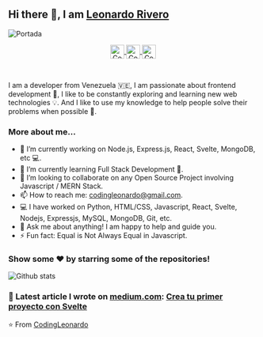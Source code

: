 ## Hi there 👋, I am [Leonardo Rivero](https://codingleonardo.github.io)

![Portada](https://user-images.githubusercontent.com/45718658/91781821-4b26a880-ebc9-11ea-8891-87b23c915a1e.png)

<p align="center">
  <a href="https://twitter.com/CodingLeonardo" target="blank">
    <img align="center" src="https://cdn.jsdelivr.net/npm/simple-icons@3.0.1/icons/twitter.svg" alt="CodingLeonardo Twitter" height="28px" width="28px" />
  </a>
  <a href="https://www.facebook.com/CodingLeonardo" target="blank">
    <img align="center" src="https://cdn.jsdelivr.net/npm/simple-icons@3.0.1/icons/facebook.svg" alt="CodingLeonardo Facebook" height="28px" width="28px" />
  </a>
  <a href="https://www.instagram.com/codingleonardo/" target="blank">
    <img align="center" src="https://cdn.jsdelivr.net/npm/simple-icons@3.0.1/icons/instagram.svg" alt="CodingLeonardo Instagram" height="28px" width="28px" />
  </a>
</p>

<br />

I am a developer from Venezuela 🇻🇪, I am passionate about frontend development 🚀, I like to be constantly exploring and learning new web technologies 💡. And I like to use my knowledge to help people solve their problems when possible 💚.

### More about me...

- 🔭 I’m currently working on Node.js, Express.js, React, Svelte, MongoDB, etc 💻.
- 🌱 I’m currently learning Full Stack Development 🚀.
- 👯 I’m looking to collaborate on any Open Source Project involving Javascript / MERN Stack.
- 📫 How to reach me: codingleonardo@gmail.com.
- 💻 I have worked on Python, HTML/CSS, Javascript, React, Svelte, Nodejs, Expressjs, MySQL, MongoDB, Git, etc.
- 💬 Ask me about anything! I am happy to help and guide you.
- ⚡ Fun fact: Equal is Not Always Equal in Javascript.

### Show some ❤️ by starring some of the repositories!

![Github stats](https://github-readme-stats.vercel.app/api?username=codingleonardo&show_icons=true&hide_border=true)

### 📝 Latest article I wrote on [medium.com](https://medium.com/@CodingLeonardo): [Crea tu primer proyecto con Svelte](https://medium.com/@CodingLeonardo/crea-tu-primer-proyecto-con-svelte-45aceae20c06?source=rss-5fbf7bb76a24------2)

⭐️ From [CodingLeonardo](https://github.com/CodingLeonardo)
